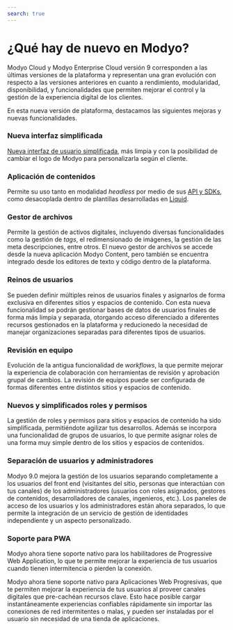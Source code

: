 ```yaml
---
search: true
---
```


# ¿Qué hay de nuevo en Modyo?

Modyo Cloud y Modyo Enterprise Cloud versión 9 corresponden a las últimas versiones de la plataforma y representan una gran evolución con respecto a las versiones anteriores en cuanto a rendimiento, modularidad, disponibilidad, y funcionalidades que permiten mejorar el control y la gestión de la experiencia digital de los clientes. 

En esta nueva versión de plataforma, destacamos las siguientes mejoras y nuevas funcionalidades.

### Nueva interfaz simplificada

[Nueva interfaz de usuario simplificada](/es/platform/core/the-modyo-interface.html), más limpia y con la posibilidad de cambiar el logo de Modyo para personalizarla según el cliente.

### Aplicación de contenidos

Permite su uso tanto en modalidad _headless_ por medio de sus [API y SDKs](/es/platform/content/public-api-reference.html), como desacoplada dentro de plantillas desarrolladas en [Liquid](/es/platform/channels/liquid-markup.html).

### Gestor de archivos

Permite la gestión de activos digitales, incluyendo diversas funcionalidades como la gestión de _tags_, el redimensionado de imágenes, la gestión de las meta descripciones, entre otros. El nuevo gestor de archivos se accede desde la nueva aplicación Modyo Content, pero también se encuentra integrado desde los editores de texto y código dentro de la plataforma.

### Reinos de usuarios

Se pueden definir múltiples reinos de usuarios finales y asignarlos de forma exclusiva en diferentes sitios y espacios de contenido. Con esta nueva funcionalidad se podrán gestionar bases de datos de usuarios finales de forma más limpia y separada, otorgando acceso diferenciado a diferentes recursos gestionados en la plataforma y reducionedo la necesidad de manejar organizaciones separadas para diferentes tipos de usuarios.

### Revisión en equipo

Evolución de la antigua funcionalidad de _workflows_, la que permite mejorar la experiencia de colaboración con herramientas de revisión y aprobación grupal de cambios. La revisión de equipos puede ser configurada de formas diferentes entre distintos sitios y espacios de contenido.

### Nuevos y simplificados roles y permisos

La gestión de roles y permisos para sitios y espacios de contenido ha sido simplificada, permitiéndote agilizar tus desarrollos. Además se incorpora una funcionalidad de grupos de usuarios, lo que permite asignar roles de una forma muy simple dentro de los sitios y espacios de contenidos.

### Separación de usuarios y administradores

Modyo 9.0 mejora la gestión de los usuarios separando completamente a los usuarios del front end (visitantes del sitio, personas que interactúan con tus canales) de los administradores (usuarios con roles asignados, gestores de contenidos, desarrolladores de canales, ingenieros, etc.). Los paneles de acceso de los usuarios y los administradores están ahora separados, lo que permite la integración de un servicio de gestión de identidades independiente y un aspecto personalizado.

### Soporte para PWA

Modyo ahora tiene soporte nativo para los habilitadores de Progressive Web Application, lo que te permite mejorar la experiencia de tus usuarios cuando tienen intermitencia o pierden la conexión.

Modyo ahora tiene soporte nativo para Aplicaciones Web Progresivas, que te permiten mejorar la experiencia de tus usuarios al proveer canales digitales que pre-cachéan recursos clave. Esto hace posible cargar instantáneamente experiencias confiables rápidamente sin importar las conexiones de red intermitentes o malas, y pueden ser instaladas por el usuario sin necesidad de una tienda de aplicaciones.
